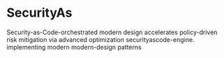 # SecurityAs
Security-as-Code-orchestrated modern design accelerates policy-driven risk mitigation via advanced optimization securityascode-engine. implementing modern modern-design patterns

